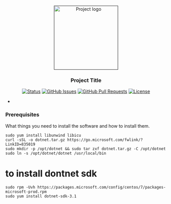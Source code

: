 <p align="center">
  <a href="" rel="noopener">
 <img width=200px height=200px src="https://i.imgur.com/6wj0hh6.jpg" alt="Project logo"></a>
</p>

<h3 align="center">Project Title</h3>

<div align="center">

[![Status](https://img.shields.io/badge/status-active-success.svg)]()
[![GitHub Issues](https://img.shields.io/github/issues/kylelobo/The-Documentation-Compendium.svg)](https://github.com/kylelobo/The-Documentation-Compendium/issues)
[![GitHub Pull Requests](https://img.shields.io/github/issues-pr/kylelobo/The-Documentation-Compendium.svg)](https://github.com/kylelobo/The-Documentation-Compendium/pulls)
[![License](https://img.shields.io/badge/license-MIT-blue.svg)](/LICENSE)

</div>

-
### Prerequisites

What things you need to install the software and how to install them.

```
sudo yum install libunwind libicu  
curl -sSL -o dotnet.tar.gz https://go.microsoft.com/fwlink/?LinkID=835019  
sudo mkdir -p /opt/dotnet && sudo tar zxf dotnet.tar.gz -C /opt/dotnet  
sudo ln -s /opt/dotnet/dotnet /usr/local/bin 
```
# to install dontnet sdk
```
sudo rpm -Uvh https://packages.microsoft.com/config/centos/7/packages-microsoft-prod.rpm
sudo yum install dotnet-sdk-3.1

